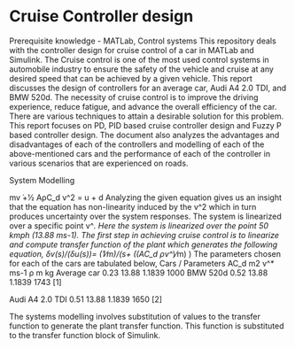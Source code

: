 # Cruise Controller design
Prerequisite knowledge - MATLab, Control systems
This repository deals with the controller design for cruise control of a car in MATLab and Simulink.
The Cruise control is one of the most used control systems in automobile industry to ensure the safety of the vehicle and cruise at any desired speed that can be achieved by a given vehicle. This report discusses the design of controllers for an average car, Audi A4 2.0 TDI, and BMW 520d. 
The necessity of cruise control is to improve the driving experience, reduce fatigue, and advance the overall efficiency of the car. There are various techniques to attain a desirable solution for this problem. This report focuses on PD, PID based cruise controller design and Fuzzy P based controller design. The document also analyzes the advantages and disadvantages of each of the controllers and modelling of each of the above-mentioned cars and the performance of each of the controller in various scenarios that are experienced on roads.

System Modelling 

mv ̇+1⁄2 AρC_d v^2  = u + d
Analyzing the given equation gives us an insight that the equation has non-linearity induced by the v^2 which in turn produces uncertainty over the system responses. The system is linearized over a specific point v^*. Here the system is linearized over the point 50 kmph (13.88 ms-1).
The first step in achieving cruise control is to linearize and compute transfer function of the plant which generates the following equation,
δv(s)/(δu(s))=  (1⁄m)/(s+ ((AC_d ρv^*)⁄m) )
The parameters chosen for each of the cars are tabulated below,
Cars / Parameters	AC_d m2	v^* ms-1	ρ	m kg
Average car	0.23	13.88 	1.1839	1000
BMW 520d	0.52	13.88 	1.1839	1743 [1]

Audi A4 2.0 TDI	0.51	13.88 	1.1839	1650 [2]

The systems modelling involves substitution of values to the transfer function to generate the plant transfer function. This function is substituted to the transfer function block of Simulink. 

